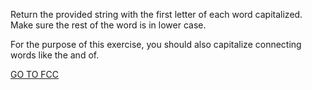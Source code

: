 Return the provided string with the first letter of each word capitalized. Make sure the rest of the word is in lower case.

For the purpose of this exercise, you should also capitalize connecting words like the and of.

<a href="https://www.freecodecamp.org/learn/javascript-algorithms-and-data-structures/basic-algorithm-scripting/title-case-a-sentence">GO TO FCC</a>